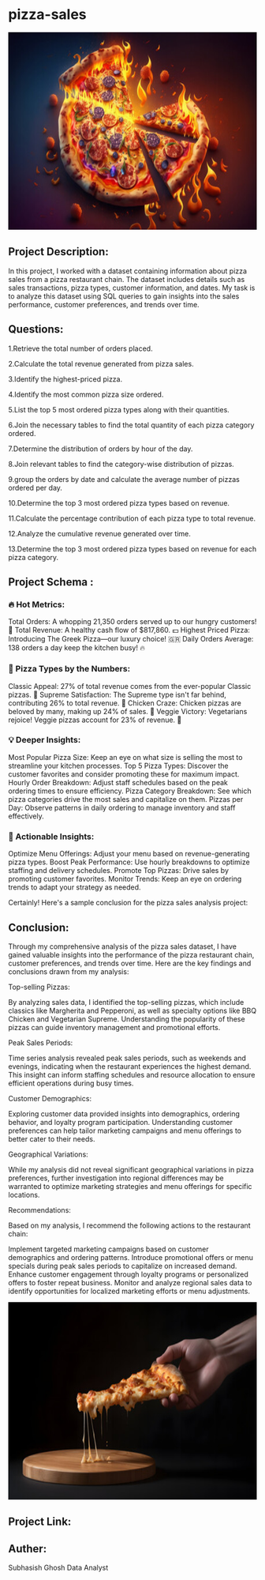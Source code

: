 # pizza-sales
<p align="center">
  <img width="600" height="400" src="240_F_583123165_NeKswfEtkCzZL1yiZZimhF3VYJrAinYf.jpg">
</p>

## Project Description: 
In this project, I worked with a dataset containing information about pizza sales from a pizza restaurant chain. The dataset includes details such as sales transactions, pizza types, customer information, and dates. My task is to analyze this dataset using SQL queries to gain insights into the sales performance, customer preferences, and trends over time.

## Questions: 
1.Retrieve the total number of orders placed.

2.Calculate the total revenue generated from pizza sales.

3.Identify the highest-priced pizza.

4.Identify the most common pizza size ordered.

5.List the top 5 most ordered pizza types along with their quantities.

6.Join the necessary tables to find the total quantity of each pizza category ordered.

7.Determine the distribution of orders by hour of the day.

8.Join relevant tables to find the category-wise distribution of pizzas.

9.group the orders by date and calculate the average number of pizzas ordered per day.

10.Determine the top 3 most ordered pizza types based on revenue.

11.Calculate the percentage contribution of each pizza type to total revenue.

12.Analyze the cumulative revenue generated over time.

13.Determine the top 3 most ordered pizza types based on revenue for each pizza category.


## Project Schema :

### 🔥 Hot Metrics:
Total Orders: A whopping 21,350 orders served up to our hungry customers! 🛒
Total Revenue: A healthy cash flow of $817,860. 💵
Highest Priced Pizza: Introducing The Greek Pizza—our luxury choice! 🇬🇷
Daily Orders Average: 138 orders a day keep the kitchen busy! 🔥

### 🍕 Pizza Types by the Numbers:
Classic Appeal: 27% of total revenue comes from the ever-popular Classic pizzas. 🍕
Supreme Satisfaction: The Supreme type isn't far behind, contributing 26% to total revenue. 🥇
Chicken Craze: Chicken pizzas are beloved by many, making up 24% of sales. 🐔
Veggie Victory: Vegetarians rejoice! Veggie pizzas account for 23% of revenue. 🥦

### 💡 Deeper Insights:
Most Popular Pizza Size: Keep an eye on what size is selling the most to streamline your kitchen processes.
Top 5 Pizza Types: Discover the customer favorites and consider promoting these for maximum impact.
Hourly Order Breakdown: Adjust staff schedules based on the peak ordering times to ensure efficiency.
Pizza Category Breakdown: See which pizza categories drive the most sales and capitalize on them.
Pizzas per Day: Observe patterns in daily ordering to manage inventory and staff effectively.

### 🚀 Actionable Insights:
Optimize Menu Offerings: Adjust your menu based on revenue-generating pizza types.
Boost Peak Performance: Use hourly breakdowns to optimize staffing and delivery schedules.
Promote Top Pizzas: Drive sales by promoting customer favorites.
Monitor Trends: Keep an eye on ordering trends to adapt your strategy as needed.


Certainly! Here's a sample conclusion for the pizza sales analysis project:

## Conclusion:

Through my comprehensive analysis of the pizza sales dataset, I have gained valuable insights into the performance of the pizza restaurant chain, customer preferences, and trends over time. Here are the key findings and conclusions drawn from my analysis:

Top-selling Pizzas:

By analyzing sales data, I identified the top-selling pizzas, which include classics like Margherita and Pepperoni, as well as specialty options like BBQ Chicken and Vegetarian Supreme. Understanding the popularity of these pizzas can guide inventory management and promotional efforts.

Peak Sales Periods: 

Time series analysis revealed peak sales periods, such as weekends and evenings, indicating when the restaurant experiences the highest demand. This insight can inform staffing schedules and resource allocation to ensure efficient operations during busy times.

Customer Demographics:

Exploring customer data provided insights into demographics, ordering behavior, and loyalty program participation. Understanding customer preferences can help tailor marketing campaigns and menu offerings to better cater to their needs.

Geographical Variations: 

While my analysis did not reveal significant geographical variations in pizza preferences, further investigation into regional differences may be warranted to optimize marketing strategies and menu offerings for specific locations.

Recommendations:

Based on my analysis, I recommend the following actions to the restaurant chain:

Implement targeted marketing campaigns based on customer demographics and ordering patterns.
Introduce promotional offers or menu specials during peak sales periods to capitalize on increased demand.
Enhance customer engagement through loyalty programs or personalized offers to foster repeat business.
Monitor and analyze regional sales data to identify opportunities for localized marketing efforts or menu adjustments.


<p align="center">
  <img width="600" height="400" src="240_F_737510696_TsSfdoR7vSlXq9v5Md3nEkU3zmTp4lTw.jpg">
</p>


## Project Link:

## Auther:
Subhasish Ghosh  Data Analyst
